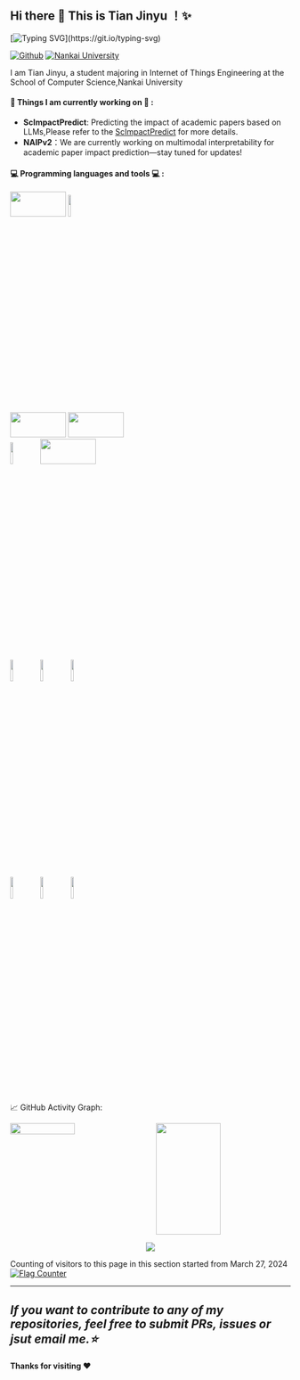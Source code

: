 ## Hi there 👋 This is Tian Jinyu ！✨ 

<!--   my-ticker -->    
[![Typing SVG](https://readme-typing-svg.herokuapp.com?color=%2336BCF7&center=true&vCenter=true&width=600&lines=Hi+👋+I+am+Tian+Jinyu+@NKU!+Welcome+to+My+Profile!)](https://git.io/typing-svg)
<!--
**1Reminding/1Reminding** is a ✨ _special_ ✨ repository because its `README.md` (this file) appears on your GitHub profile.

Here are some ideas to get you started:

- 🔭 I’m currently working on ...
- 🌱 I’m currently learning ...
- 👯 I’m looking to collaborate on ...
- 🤔 I’m looking for help with ...
- 💬 Ask me about ...
- 📫 How to reach me: ...
- 😄 Pronouns: ...
- ⚡ Fun fact: ...
  -->

[![Github](https://img.shields.io/badge/-Github-000?style=flat&logo=Github&logoColor=white)](https://github.com/jassary08)
[![Nankai University](https://img.shields.io/badge/Nankai%20Uni.%20Mail-7E0C6E?style=flat&logoColor=white)](mailto:tianjinyu@mail.nankai.edu.cn)

I am Tian Jinyu, a student majoring in Internet of Things Engineering at the School of Computer Science,Nankai University

<!--Interest in **LLM-Agent** and **NLP** -->

#### 🌱 Things I am currently working on 🌱 : 

- **ScImpactPredict**: Predicting the impact of academic papers based on LLMs,Please refer to the [ScImpactPredict](https://github.com/Jassary08/ScImpactPredict) for more details.
- **NAIPv2**：We are currently working on multimodal interpretability for academic paper impact prediction—stay tuned for updates!

#### :computer: Programming languages and tools :computer: : 

<p>
<code><img width="100" height="45" src="https://www.vectorlogo.zone/logos/pytorch/pytorch-ar21.svg"></code>
<code><img width="10%" src="https://www.vectorlogo.zone/logos/python/python-ar21.svg"></code>
<br />
<code><img width="100" height="45" src="https://www.vectorlogo.zone/logos/vuejs/vuejs-ar21.svg"></code>
<code><img width="100" height="45" src="https://www.vectorlogo.zone/logos/mysql/mysql-ar21.svg"></code>
<br />
<code><img width="10%" src="https://www.vectorlogo.zone/logos/ubuntu/ubuntu-ar21.svg"></code>
<code><img width="100" height="45" src="https://www.vectorlogo.zone/logos/linux/linux-ar21.svg"></code>
<br />
<code><img width="10%" src="https://www.vectorlogo.zone/logos/git-scm/git-scm-ar21.svg"></code>
<code><img width="10%" src="https://www.vectorlogo.zone/logos/virtualbox/virtualbox-ar21.svg"></code>
<code><img width="10%" src="https://www.vectorlogo.zone/logos/visualstudio_code/visualstudio_code-ar21.svg"></code>
<br />
<code><img width="10%" src="https://www.vectorlogo.zone/logos/reactjs/reactjs-ar21.svg"></code>
<code><img width="10%" src="https://www.vectorlogo.zone/logos/w3_css/w3_css-ar21.svg"></code>
<code><img width="10%" src="https://www.vectorlogo.zone/logos/broccolijs/broccolijs-ar21.svg"></code>
</p>


📈 GitHub Activity Graph:  

<div style="display: flex; justify-content: space-between;">
    <!-- 第一个框 -->
    <img width="48%" src="https://github-readme-stats.vercel.app/api?username=jassary08&show_icons=true&hide_border=true" />
    <!-- 第二个框 -->
    <img width="48%" style="font-size: 12px; line-height: 1.2; height: 200px;" src="https://github-readme-stats.vercel.app/api/top-langs/?username=jassary08&hide_langs_below=1&layout=compact&hide_border=true" />
</div>

<p align="center"> 
<img src="https://profile-counter.glitch.me/jassary08/count.svg">  

Counting of visitors to this page in this section started from March 27, 2024
<a href="https://info.flagcounter.com/7gPS"><img src="https://s11.flagcounter.com/map/7gPS/size_l/txt_000000/border_CCCCCC/pageviews_0/viewers_0/flags_0/" alt="Flag Counter" border="0"></a>

</p>

---

  *If you want to contribute to any of my repositories, feel free to submit PRs, issues or jsut email me.⭐* 
---

#### Thanks for visiting :heart:

















